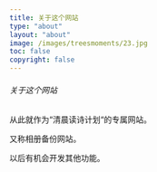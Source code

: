 ```yaml
---
title: 关于这个网站
type: "about"
layout: "about"
image: /images/treesmoments/23.jpg
toc: false
copyright: false
---
```


###### 关于这个网站

从此就作为“清晨读诗计划“的专属网站。

又称相册备份网站。

以后有机会开发其他功能。